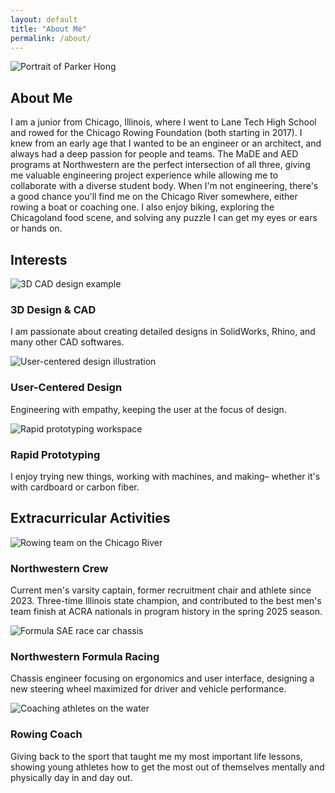 ```yaml
---
layout: default
title: "About Me"
permalink: /about/
---
```


<!-- ABOUT SECTION -->
<section id="about" class="home-section about-section">
  <div class="about-intro">
    <img src="/images/headshot.jpg" alt="Portrait of Parker Hong" class="about-headshot">
    <div class="about-text">
      <h2>About Me</h2>
      <p>
        I am a junior from Chicago, Illinois, where I went to Lane Tech High School and rowed for the Chicago Rowing Foundation (both starting in 2017). I knew from an early age that I wanted to be an engineer or an architect, and always had a deep passion for people and teams. The MaDE and AED programs at Northwestern are the perfect intersection of all three, giving me valuable engineering project experience while allowing me to collaborate with a diverse student body. When I'm not engineering, there's a good chance you'll find me on the Chicago River somewhere, either rowing a boat or coaching one. I also enjoy biking, exploring the Chicagoland food scene, and solving any puzzle I can get my eyes or ears or hands on.
      </p>
    </div>
  </div>
</section>

<!-- INTERESTS SECTION -->
<section id="interests" class="home-section">
  <h2>Interests</h2>
  <div class="home-cards">
    <div class="home-card">
      <img src="/images/cad.jpg" alt="3D CAD design example" class="card-image">
      <h3>3D Design & CAD</h3>
      <p>I am passionate about creating detailed designs in SolidWorks, Rhino, and many other CAD softwares.</p>
    </div>
    <div class="home-card">
      <img src="/images/user-design.jpg" alt="User-centered design illustration" class="card-image">
      <h3>User-Centered Design</h3>
      <p>Engineering with empathy, keeping the user at the focus of design.</p>
    </div>
    <div class="home-card">
      <img src="/images/prototyping.jpg" alt="Rapid prototyping workspace" class="card-image">
      <h3>Rapid Prototyping</h3>
      <p>I enjoy trying new things, working with machines, and making– whether it's with cardboard or carbon fiber.</p>
    </div>
  </div>
</section>

<!-- EXTRACURRICULAR ACTIVITIES SECTION -->
<section id="activities" class="home-section">
  <h2>Extracurricular Activities</h2>
  <div class="home-cards">
    <div class="home-card">
      <img src="/images/crew.jpg" alt="Rowing team on the Chicago River" class="card-image">
      <h3>Northwestern Crew</h3>
      <p>Current men's varsity captain, former recruitment chair and athlete since 2023. Three-time Illinois state champion, and contributed to the best men's team finish at ACRA nationals in program history in the spring 2025 season.</p>
    </div>
    <div class="home-card">
      <img src="/images/formula.jpg" alt="Formula SAE race car chassis" class="card-image">
      <h3>Northwestern Formula Racing</h3>
      <p>Chassis engineer focusing on ergonomics and user interface, designing a new steering wheel maximized for driver and vehicle performance.</p>
    </div>
    <div class="home-card">
      <img src="/images/coach.jpg" alt="Coaching athletes on the water" class="card-image">
      <h3>Rowing Coach</h3>
      <p>Giving back to the sport that taught me my most important life lessons, showing young athletes how to get the most out of themselves mentally and physically day in and day out.</p>
    </div>
  </div>
</section>